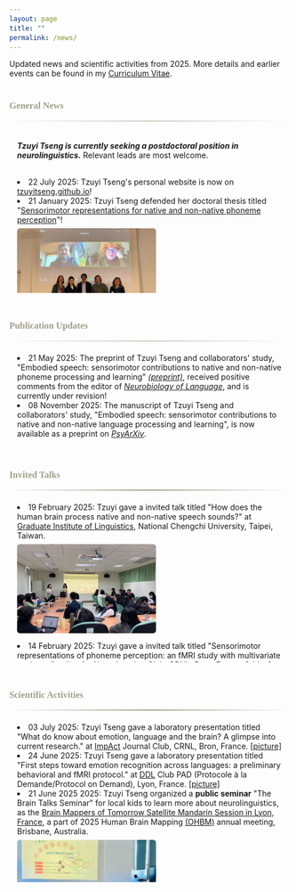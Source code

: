 ```yaml
---
layout: page
title: ""
permalink: /news/
---
```


<style>
.scroll-window {
  max-height: 280px;   /* Adjust height */
  overflow-y: auto;
  padding: 0.5em 1em;
  border-radius: 4px;
  margin-bottom: 3.5em;
  margin-top: 1em;
}

.news-with-pics {
  display: flex;
  align-items: flex-start;
  gap: 1em;
  margin-bottom: 1em;
}

.news-with-pics img {
  width: 250px;
  height: 160px;
  object-fit: cover;
  border-radius: 5px;
  flex-shrink: 0;
  margin-top: 0.5em;
}

.news-with-pics div {
  flex: 1;
}

.gradient-divider {
  border: none;
  height: 1.5px;
  background: linear-gradient(to right, transparent, #A19F8A, transparent);
  margin: 6px 0;
}

h3 {
  color: #A19F8A;
  font-family: 'Constantia', serif;
}
</style>

Updated news and scientific activities from 2025. More details and earlier events can be found in my <a href="https://tzuyitseng.github.io/cv/">Curriculum Vitae</a>.<br><br>
### General News
<hr class="gradient-divider" />

<div class="scroll-window">

<b>***Tzuyi Tseng is currently seeking a postdoctoral position in neurolinguistics.***</b> Relevant leads are most welcome.<br><br>
<li>22 July 2025: Tzuyi Tseng's personal website is now on <a href="https://tzuyitseng.github.io/">tzuyitseng.github.io</a>!</li>
<li>21 January 2025: Tzuyi Tseng defended her doctoral thesis titled "<a href="https://hal.science/tel-04988192">Sensorimotor representations for native and non-native phoneme perception</a>"!</li>
  <div class="news-with-pics">
    <img src="/assets/img/defense.jpg" alt="defense">
  </div>
</div>

### Publication Updates
<hr class="gradient-divider" />

<div class="scroll-window">

<li>21 May 2025: The preprint of Tzuyi Tseng and collaborators' study, "Embodied speech: sensorimotor contributions to native and non-native phoneme processing and learning" <a href="https://osf.io/preprints/psyarxiv/fqwe8"><em>(preprint)</em></a>, received positive comments from the editor of <a href="https://direct.mit.edu/nol"><em>Neurobiology of Language</em></a>, and is currently under revision!</li>
<li>08 November 2025: The manuscript of Tzuyi Tseng and collaborators' study, "Embodied speech: sensorimotor contributions to native and non-native language processing and learning", is now available as a preprint on <a href="https://osf.io/preprints/psyarxiv/fqwe8"><em>PsyArXiv</em></a>.</li>

</div>

### Invited Talks
<hr class="gradient-divider" />

<div class="scroll-window">
<li>19 February 2025: Tzuyi gave a invited talk titled "How does the human brain process native and non-native speech sounds?" at <a href="https://ling.nccu.edu.tw/eng/PageFront">Graduate Institute of Linguistics</a>, National Chengchi University, Taipei, Taiwan.</li>
  <div class="news-with-pics">
    <img src="/assets/img/talk_GILNCCU2025.jpg" alt="talk_GILNCCU2025">
  </div>
 <li>14 February 2025: Tzuyi gave a invited talk titled "Sensorimotor representations of phoneme perception: an fMRI study with multivariate analyses." online for <a href="https://osf.io/sxkgq/">NeuroImaging Club</a>, CRNL, Bron, France. <a href="https://pod.inserm.fr/video/2239-neuroimaging-club-tzuyi-tseng-202502/">[video]</a></li>
  <div class="news-with-pics">
    <img src="/assets/img/talk_CRNL2025.jpg" alt="talk_CRNL2025">
  </div>
</div>

### Scientific Activities
<hr class="gradient-divider" />

<div class="scroll-window">

<li>03 July 2025: Tzuyi Tseng gave a laboratory presentation titled "What do know about emotion, language and the brain? A glimpse into current research." at <a href="https://www.crnl.fr/fr/equipe/impact">ImpAct</a> Journal Club, CRNL, Bron, France. <a href="https://bsky.app/profile/tzuyitseng.bsky.social/post/3lt2thpfgsk2p">[picture]</a></li>
<li>24 June 2025: Tzuyi Tseng gave a laboratory presentation titled "First steps toward emotion recognition across languages: a preliminary behavioral and fMRI protocol." at <a href="http://www.ddl.cnrs.fr/">DDL</a> Club PAD (Protocole à la Demande/Protocol on Demand), Lyon, France. <a href="https://bsky.app/profile/tzuyitseng.bsky.social/post/3lsh6fxqa3223">[picture]</a></li>
<li>21 June 2025 2025: Tzuyi Tseng organized a <b>public seminar</b> "The Brain Talks Seminar" for local kids to learn more about neurolinguistics, as the <a href="https://ohbm-dic.github.io/kidsreview/2025/mandarin_session/">Brain Mappers of Tomorrow Satellite Mandarin Session in Lyon, France</a>, a part of 2025 Human Brain Mapping <a href="https://www.humanbrainmapping.org/i4a/pages/index.cfm?pageid=4229">(OHBM)</a> annual meeting, Brisbane, Australia.</li>
  <div class="news-with-pics">
    <img src="/assets/img/seminar_BMT2025.jpg" alt="seminar_BMT2025">
  </div>
<li>20 February 2025: Tzuyi Tseng gave a public talk titled "Sensorimotor representation of native and non-native phoneme perception and its application for foreign language learning." at <a href="https://homepage.ntu.edu.tw/~gilntu/">Graduate Institute of Linguistics</a>, National Taiwan University, Taipei, Taiwan. <a href="https://bsky.app/profile/tzuyitseng.bsky.social/post/3lilze57ggc2z">[picture]</a></li>

</div>
